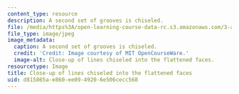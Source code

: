 ```yaml
---
content_type: resource
description: A second set of grooves is chiseled.
file: /media/https%3A/open-learning-course-data-rc.s3.amazonaws.com/3-a04-modern-blacksmithing-and-physical-metallurgy-fall-2008/d815865ae860ee0949206e506cecc568_109.jpg
file_type: image/jpeg
image_metadata:
  caption: A second set of grooves is chiseled.
  credit: 'Credit: Image courtesy of MIT OpenCourseWare.'
  image-alt: Close-up of lines chiseled into the flattened faces.
resourcetype: Image
title: Close-up of lines chiseled into the flattened faces
uid: d815865a-e860-ee09-4920-6e506cecc568
---
```

